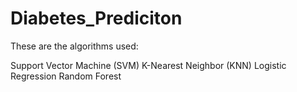 # Diabetes_Prediciton
These are the algorithms used:

Support Vector Machine (SVM)
K-Nearest Neighbor (KNN)
Logistic Regression
Random Forest

